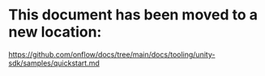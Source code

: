# This document has been moved to a new location:

https://github.com/onflow/docs/tree/main/docs/tooling/unity-sdk/samples/quickstart.md
